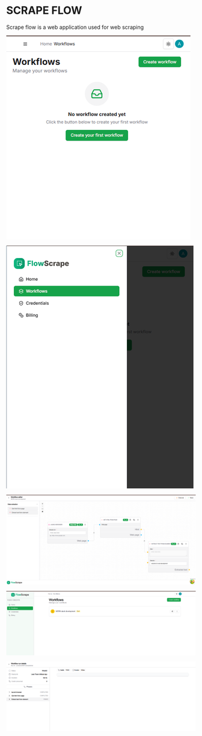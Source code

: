 <h1>SCRAPE FLOW</h1>

<p>Scrape flow is a web application used for web scraping </p>

![alt text](image.png)

![alt text](image-1.png)


![alt text](image-4.png)

![alt text](image-3.png)

![alt text](image-5.png)